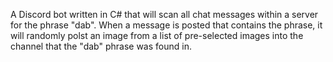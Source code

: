 A Discord bot written in C# that will scan all chat messages within a server for the phrase "dab".
When a message is posted that contains the phrase, it will randomly polst an image from a list of pre-selected images into the channel that the "dab" phrase was found in.
